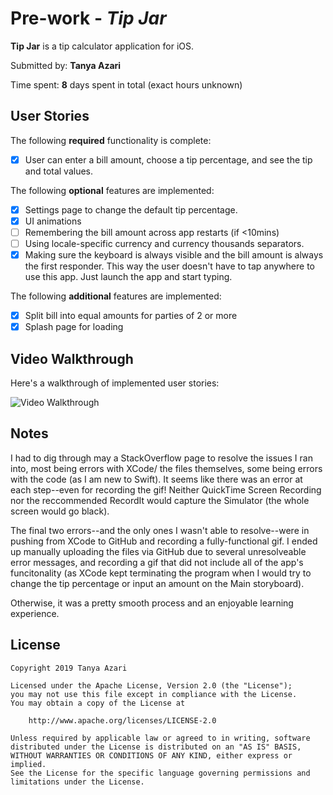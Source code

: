 # Pre-work - *Tip Jar*

**Tip Jar** is a tip calculator application for iOS.

Submitted by: **Tanya Azari**

Time spent: **8** days spent in total (exact hours unknown)

## User Stories

The following **required** functionality is complete:

* [x] User can enter a bill amount, choose a tip percentage, and see the tip and total values.

The following **optional** features are implemented:
* [x] Settings page to change the default tip percentage.
* [x] UI animations
* [ ] Remembering the bill amount across app restarts (if <10mins)
* [ ] Using locale-specific currency and currency thousands separators.
* [x] Making sure the keyboard is always visible and the bill amount is always the first responder. This way the user doesn't have to tap anywhere to use this app. Just launch the app and start typing.

The following **additional** features are implemented:

- [x] Split bill into equal amounts for parties of 2 or more
- [x] Splash page for loading

## Video Walkthrough 

Here's a walkthrough of implemented user stories:

<img src='https://media.giphy.com/media/JSpRzArZPzNNWjzRnS/giphy.gif' title='Video Walkthrough' width='' alt='Video Walkthrough' />

## Notes

I had to dig through may a StackOverflow page to resolve the issues I ran into, most being errors with XCode/ the files themselves, some being errors with the code (as I am new to Swift). 
It seems like there was an error at each step--even for recording the gif! Neither QuickTime Screen Recording nor the reccommended RecordIt would capture the Simulator (the whole screen would go black).

The final two errors--and the only ones I wasn't able to resolve--were in pushing from XCode to GitHub and recording a fully-functional gif. I ended up manually uploading the files via GitHub due to several unresolveable error messages, and recording a gif that did not include all of the app's funcitonality (as XCode kept terminating the program when I would try to change the tip percentage or input an amount on the Main storyboard).

Otherwise, it was a pretty smooth process and an enjoyable learning experience.

## License

    Copyright 2019 Tanya Azari

    Licensed under the Apache License, Version 2.0 (the "License");
    you may not use this file except in compliance with the License.
    You may obtain a copy of the License at

        http://www.apache.org/licenses/LICENSE-2.0

    Unless required by applicable law or agreed to in writing, software
    distributed under the License is distributed on an "AS IS" BASIS,
    WITHOUT WARRANTIES OR CONDITIONS OF ANY KIND, either express or implied.
    See the License for the specific language governing permissions and
    limitations under the License.
